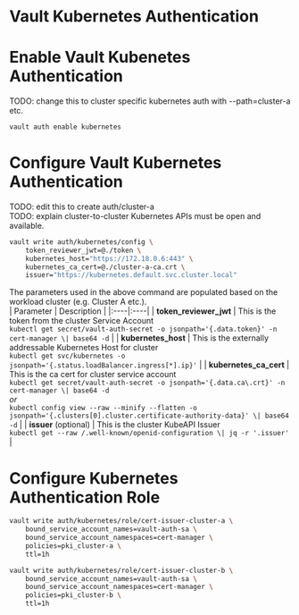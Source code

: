 # Vault Kubernetes Authentication

# Enable Vault Kubenetes Authentication

TODO: change this to cluster specific kubernetes auth with --path=cluster-a etc.

```bash
vault auth enable kubernetes
```

# Configure Vault Kubernetes Authentication
TODO: edit this to create auth/cluster-a  
TODO: explain cluster-to-cluster Kubernetes APIs must be open and available.  

```bash
vault write auth/kubernetes/config \
    token_reviewer_jwt=@./token \
    kubernetes_host="https://172.18.0.6:443" \
    kubernetes_ca_cert=@./cluster-a-ca.crt \
    issuer="https://kubernetes.default.svc.cluster.local"
```

The parameters used in the above command are populated based on the workload cluster (e.g. Cluster A etc.).  
| Parameter | Description |
|:----|:----|
| **token_reviewer_jwt** | This is the token from the cluster Service Account<br>`kubectl get secret/vault-auth-secret -o jsonpath='{.data.token}' -n cert-manager \| base64 -d` |
| **kubernetes_host** | This is the externally addressable Kubernetes Host for cluster<br>`kubectl get svc/kubernetes -o jsonpath='{.status.loadBalancer.ingress[*].ip}'` |
| **kubernetes_ca_cert** | This is the ca cert for cluster service account<br>`kubectl get secret/vault-auth-secret -o jsonpath='{.data.ca\.crt}' -n cert-manager \| base64 -d`<br>*or*<br>`kubectl config view --raw --minify --flatten -o jsonpath='{.clusters[0].cluster.certificate-authority-data}' \| base64 -d` |
| **issuer** (optional) | This is the cluster KubeAPI Issuer<br> `kubectl get --raw /.well-known/openid-configuration \| jq -r '.issuer'` |

# Configure Kubernetes Authentication Role

```bash
vault write auth/kubernetes/role/cert-issuer-cluster-a \
    bound_service_account_names=vault-auth-sa \
    bound_service_account_namespaces=cert-manager \
    policies=pki_cluster-a \
    ttl=1h

vault write auth/kubernetes/role/cert-issuer-cluster-b \
    bound_service_account_names=vault-auth-sa \
    bound_service_account_namespaces=cert-manager \
    policies=pki_cluster-b \
    ttl=1h
```

